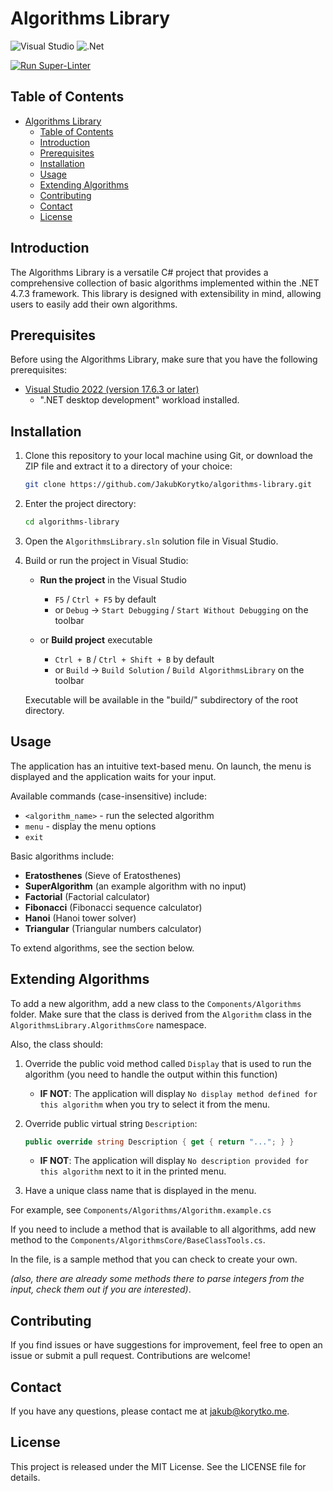 # Algorithms Library

![Visual Studio](https://img.shields.io/badge/Visual%20Studio-5C2D91.svg?style=for-the-badge&logo=visual-studio&logoColor=white)
![.Net](https://img.shields.io/badge/.NET-5C2D91?style=for-the-badge&logo=.net&logoColor=white)

[![Run Super-Linter](https://github.com/JakubKorytko/algorithms-library/actions/workflows/super-linter.yml/badge.svg)](https://github.com/JakubKorytko/algorithms-library/actions/workflows/super-linter.yml)

## Table of Contents

- [Algorithms Library](#algorithms-library)
  - [Table of Contents](#table-of-contents)
  - [Introduction](#introduction)
  - [Prerequisites](#prerequisites)
  - [Installation](#installation)
  - [Usage](#usage)
  - [Extending Algorithms](#extending-algorithms)
  - [Contributing](#contributing)
  - [Contact](#contact)
  - [License](#license)

## Introduction

The Algorithms Library is a versatile C# project
that provides a comprehensive collection of basic algorithms
implemented within the .NET 4.7.3 framework.
This library is designed with extensibility in mind,
allowing users to easily add their own algorithms.

## Prerequisites

Before using the Algorithms Library, make sure that you have the following prerequisites:

- [Visual Studio 2022 (version 17.6.3 or later)](https://visualstudio.microsoft.com/vs/)
  - ".NET desktop development" workload installed.

## Installation

1. Clone this repository to your local machine using Git,
or download the ZIP file and extract it to a directory of your choice:

    ```bash
    git clone https://github.com/JakubKorytko/algorithms-library.git
    ```

2. Enter the project directory:

    ```bash
    cd algorithms-library
    ```

3. Open the `AlgorithmsLibrary.sln` solution file in Visual Studio.

4. Build or run the project in Visual Studio:

    - **Run the project** in the Visual Studio
      - `F5` /  `Ctrl + F5` by default
      - or `Debug` -> `Start Debugging` / `Start Without Debugging` on the toolbar

    - or **Build project** executable
      - `Ctrl + B` / `Ctrl + Shift + B` by default
      - or `Build` -> `Build Solution` / `Build AlgorithmsLibrary` on the toolbar

    Executable will be available in the "build/" subdirectory of the root directory.

## Usage

The application has an intuitive text-based menu.
On launch, the menu is displayed and the application waits for your input.

Available commands (case-insensitive) include:

- `<algorithm_name>` - run the selected algorithm
- `menu` - display the menu options
- `exit`

Basic algorithms include:

- **Eratosthenes** (Sieve of Eratosthenes)
- **SuperAlgorithm** (an example algorithm with no input)
- **Factorial** (Factorial calculator)
- **Fibonacci** (Fibonacci sequence calculator)
- **Hanoi** (Hanoi tower solver)
- **Triangular** (Triangular numbers calculator)

To extend algorithms, see the section below.

## Extending Algorithms

To add a new algorithm,
add a new class to the `Components/Algorithms` folder.
Make sure that the class is derived from the `Algorithm` class
in the `AlgorithmsLibrary.AlgorithmsCore` namespace.

Also, the class should:

1. Override the public void method called `Display`
that is used to run the algorithm
(you need to handle the output within this function)  

    - **IF NOT**: The application will display
    `No display method defined for this algorithm`
    when you try to select it from the menu.

2. Override public virtual string `Description`:

    ```c#
    public override string Description { get { return "..."; } }
    ```

    - **IF NOT**: The application will display
    `No description provided for this algorithm`
    next to it in the printed menu.

3. Have a unique class name that is displayed in the menu.

For example, see `Components/Algorithms/Algorithm.example.cs`

If you need to include a method that is available to all algorithms,
add new method to the `Components/AlgorithmsCore/BaseClassTools.cs`.

In the file, is a sample method that you can check to create your own.

*(also, there are already some methods there to parse integers from the input,
check them out if you are interested)*.

## Contributing

If you find issues or have suggestions for improvement,
feel free to open an issue or submit a pull request.
Contributions are welcome!

## Contact

If you have any questions, please contact me at <jakub@korytko.me>.

## License

This project is released under the MIT License. See the LICENSE file for details.
